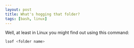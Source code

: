 ```yaml
---
layout: post
title: What's hogging that folder?
tags: [bash, linux]
---
```


Well, at least in Linux you might find out using this command:

```bash
lsof <folder name>
```
